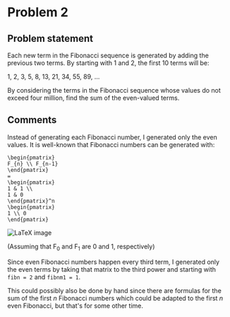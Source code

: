 # Problem 2

## Problem statement

Each new term in the Fibonacci sequence is generated by adding the
previous two terms. By starting with 1 and 2, the first 10 terms will
be:

1, 2, 3, 5, 8, 13, 21, 34, 55, 89, ...

By considering the terms in the Fibonacci sequence whose values do not
exceed four million, find the sum of the even-valued terms.

## Comments

Instead of generating each Fibonacci number, I generated only the even
values. It is well-known that Fibonacci numbers can be generated with:

    \begin{pmatrix}
    F_{n} \\ F_{n-1}
    \end{pmatrix}
    =
    \begin{pmatrix}
    1 & 1 \\
    1 & 0
    \end{pmatrix}^n
    \begin{pmatrix}
    1 \\ 0
    \end{pmatrix}

![LaTeX image](https://render.githubusercontent.com/render/math?math=%5Cbegin%7Bpmatrix%7D%20F_%7Bn%7D%20%5C%5C%0AF_%7Bn-1%7D%20%5Cend%7Bpmatrix%7D%20%3D%20%5Cbegin%7Bpmatrix%7D%201%20%26%201%20%5C%5C%0A%201%20%26%200%20%5Cend%7Bpmatrix%7D%5En%20%5Cbegin%7Bpmatrix%7D%201%20%5C%5C%0A0%20%5Cend%7Bpmatrix%7D)

(Assuming that F<sub>0</sub> and F<sub>1</sub> are 0 and 1,
respectively)

Since even Fibonacci numbers happen every third term, I generated only
the even terms by taking that matrix to the third power and starting
with `fibn = 2` and `fibnm1 = 1`.

This could possibly also be done by hand since there are formulas for
the sum of the first _n_ Fibonacci numbers which could be adapted to
the first _n_ even Fibonacci, but that's for some other time.
